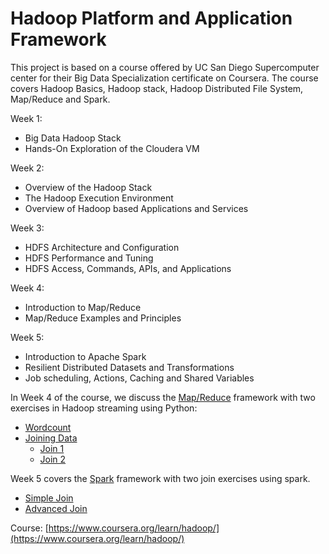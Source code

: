 # Hadoop Platform and Application Framework  
This project is based on a course offered by UC San Diego Supercomputer center for their Big Data Specialization certificate on Coursera. The course covers Hadoop Basics, Hadoop stack, Hadoop Distributed File System, Map/Reduce and Spark.

Week 1:
  - Big Data Hadoop Stack
  - Hands-On Exploration of the Cloudera VM

Week 2: 
  - Overview of the Hadoop Stack
  - The Hadoop Execution Environment
  - Overview of Hadoop based Applications and Services

Week 3: 
  - HDFS Architecture and Configuration
  - HDFS Performance and Tuning
  - HDFS Access, Commands, APIs, and Applications

Week 4:
  - Introduction to Map/Reduce
  - Map/Reduce Examples and Principles

Week 5:
  - Introduction to Apache Spark
  - Resilient Distributed Datasets and Transformations
  - Job scheduling, Actions, Caching and Shared Variables

In Week 4 of the course, we discuss the [Map/Reduce](https://github.com/gilbertosg/hadoop-platform-and-application-framework/tree/master/MapReduce) framework with two exercises in Hadoop streaming using Python:
  - [Wordcount](https://github.com/gilbertosg/hadoop-platform-and-application-framework/tree/master/MapReduce/wordcount-assignment)
  - [Joining Data](https://github.com/gilbertosg/hadoop-platform-and-application-framework/tree/master/MapReduce/joining-data-assignment)
    * [Join 1](https://github.com/gilbertosg/hadoop-platform-and-application-framework/tree/master/MapReduce/joining-data-assignment/simple-join)
    * [Join 2](https://github.com/juliaawu/coursera-hadoop-platform-and-application-framework/tree/master/MapReduce/joining-data-assignment/advanced-join)

Week 5 covers the [Spark](https://github.com/gilbertosg/hadoop-platform-and-application-framework/tree/master/spark) framework with two join exercises using spark.
  - [Simple Join](https://github.com/gilbertosg/hadoop-platform-and-application-framework/tree/master/spark/simple-join-assignment)
  - [Advanced Join](https://github.com/gilbertosg/hadoop-platform-and-application-framework/tree/master/spark/advanced-join-assignment)

Course: [https://www.coursera.org/learn/hadoop/](https://www.coursera.org/learn/hadoop/)
